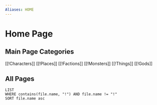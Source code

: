 ```yaml
---
Aliases: HOME
---
```

# Home Page

## Main Page Categories

[[!Characters]]
[[!Places]]
[[!Factions]]
[[!Monsters]]
[[!Things]]
[[!Gods]]

## All Pages
```dataview
LIST
WHERE contains(file.name, "!") AND file.name != "!"
SORT file.name asc
```
